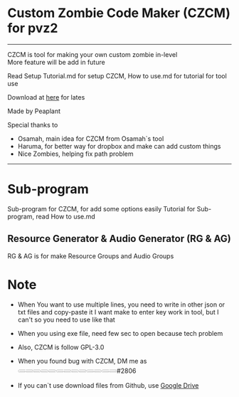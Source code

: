 # Custom Zombie Code Maker (CZCM) for pvz2
---
CZCM is tool for making your own custom zombie in-level  
More feature will be add in future

Read Setup Tutorial.md for setup CZCM, How to use.md for tutorial for tool use

Download at [here](https://github.com/Peap1ant/Custom-Zombie-Code-Maker-for-pvz2/releases) for lates

Made by Peaplant

Special thanks to
- Osamah, main idea for CZCM from Osamah`s tool
- Haruma, for better way for dropbox and make can add custom things
- Nice Zombies, helping fix path problem

---

# Sub-program

Sub-program for CZCM, for add some options easily
Tutorial for Sub-program, read How to use.md

## Resource Generator & Audio Generator (RG & AG)

RG & AG is for make Resource Groups and Audio Groups

# Note

- When You want to use multiple lines, you need to write in other json or txt files and copy-paste it
  I want make to enter key work in tool, but I can't so you need to use like that

- When you using exe file, need few sec to open because tech problem

- Also, CZCM is follow GPL-3.0

- When you found bug with CZCM, DM me as 𓄵𓄶𓄳𓄳𓄶𓄵𓄶𓄳𓄶𓄵𓄳𓄵𓄶#2806

- If you can`t use download files from Github, use [Google Drive](https://drive.google.com/drive/folders/1QJk3kmjBC5pce6Wm5FvTFiisCFb4pztX?usp=sharing)
